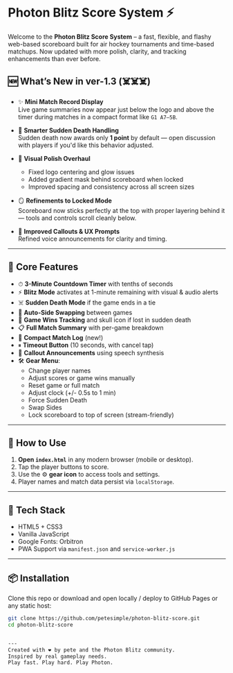 # Photon Blitz Score System ⚡

Welcome to the **Photon Blitz Score System** – a fast, flexible, and flashy web-based scoreboard built for air hockey tournaments and time-based matchups. Now updated with more polish, clarity, and tracking enhancements than ever before.

## 🆕 What’s New in ver-1.3 (☠️☠️☠️)

- ✨ **Mini Match Record Display**  
  Live game summaries now appear just below the logo and above the timer during matches in a compact format like `G1 A7–5B`.
  
- 🧠 **Smarter Sudden Death Handling**  
  Sudden death now awards only **1 point** by default — open discussion with players if you'd like this behavior adjusted.

- 🧼 **Visual Polish Overhaul**
  - Fixed logo centering and glow issues
  - Added gradient mask behind scoreboard when locked
  - Improved spacing and consistency across all screen sizes

- 🪞 **Refinements to Locked Mode**  
  Scoreboard now sticks perfectly at the top with proper layering behind it — tools and controls scroll cleanly below.

- 💬 **Improved Callouts & UX Prompts**  
  Refined voice announcements for clarity and timing.

---

## 🎯 Core Features

- ⏱ **3-Minute Countdown Timer** with tenths of seconds
- ⚡ **Blitz Mode** activates at 1-minute remaining with visual & audio alerts
- ☠️ **Sudden Death Mode** if the game ends in a tie
- 🔁 **Auto-Side Swapping** between games
- 🧮 **Game Wins Tracking** and skull icon if lost in sudden death
- 📋 **Full Match Summary** with per-game breakdown
- 📝 **Compact Match Log** (new!)
- ⏸ **Timeout Button** (10 seconds, with cancel tap)
- 🎤 **Callout Announcements** using speech synthesis
- 🛠 **Gear Menu**:
  - Change player names
  - Adjust scores or game wins manually
  - Reset game or full match
  - Adjust clock (+/- 0.5s to 1 min)
  - Force Sudden Death
  - Swap Sides
  - Lock scoreboard to top of screen (stream-friendly)

---

## 🚀 How to Use

1. **Open `index.html`** in any modern browser (mobile or desktop).
2. Tap the player buttons to score.
3. Use the ⚙️ **gear icon** to access tools and settings.
4. Player names and match data persist via `localStorage`.

---

## 🧩 Tech Stack

- HTML5 + CSS3
- Vanilla JavaScript
- Google Fonts: Orbitron
- PWA Support via `manifest.json` and `service-worker.js`

---

## 📦 Installation

Clone this repo or download and open locally / deploy to GitHub Pages or any static host:

```bash
git clone https://github.com/petesimple/photon-blitz-score.git
cd photon-blitz-score


---
Created with ❤️ by pete and the Photon Blitz community.
Inspired by real gameplay needs.
Play fast. Play hard. Play Photon.
